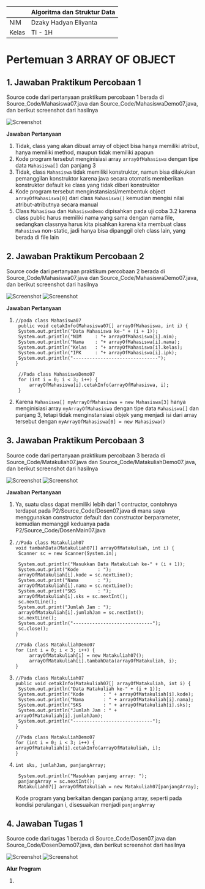| | Algoritma dan Struktur Data|
|--|--|
| NIM | Dzaky Hadyan Eliyanta |
| Kelas | TI - 1H |

# Pertemuan 3 ARRAY OF OBJECT

## 1. Jawaban Praktikum Percobaan 1

Source code dari pertanyaan praktikum percobaan 1 berada di Source_Code/Mahasiswa07.java dan Source_Code/MahasiswaDemo07.java, dan berikut screenshot dari hasilnya

![Screenshot](Assets/Screenshot%202025-02-27%20102014.png)

**Jawaban Pertanyaan**

1. Tidak, class yang akan dibuat array of object bisa hanya memiliki atribut, hanya memiliki method, maupun tidak memiliki apapun
2. Kode program tersebut menginisiasi array `arrayOfMahasiswa` dengan tipe data `Mahasiswa[]` dan panjang 3
3. Tidak, class `Mahasiswa` tidak memiliki konstruktor, namun bisa dilakukan pemanggilan konstruktor karena java secara otomatis memberikan konstruktor default ke class yang tidak diberi konstruktor
4. Kode program tersebut menginstansiasi/membentuk object `arrayOfMahasiswa[0]` dari class `Mahasiswa()` kemudian mengisi nilai atribut-atributnya secara manual
5. Class `Mahasiswa` dan `MahasiswaDemo` dipisahkan pada uji coba 3.2 karena class public harus memiliki nama yang sama dengan nama file, sedangkan classnya harus kita pisahkan karena kita membuat class `Mahasiswa` non-static, jadi hanya bisa dipanggil oleh class lain, yang berada di file lain

## 2. Jawaban Praktikum Percobaan 2

Source code dari pertanyaan praktikum percobaan 2 berada di Source_Code/Mahasiswa07.java dan Source_Code/MahasiswaDemo07.java, dan berikut screenshot dari hasilnya

![Screenshot](Assets/Screenshot%202025-02-27%20105328.png)
![Screenshot](Assets/Screenshot%202025-02-27%20105746.png)

**Jawaban Pertanyaan**

1.     //pada class Mahasiswa07
        public void cetakInfo(Mahasiswa07[] arrayOfMahasiswa, int i) {
        System.out.println("Data Mahasiswa ke-" + (i + 1));
        System.out.println("NIM     : "+ arrayOfMahasiswa[i].nim);
        System.out.println("Nama    : "+ arrayOfMahasiswa[i].nama);
        System.out.println("Kelas   : "+ arrayOfMahasiswa[i].kelas);
        System.out.println("IPK     : "+ arrayOfMahasiswa[i].ipk);
        System.out.println("-------------------------------");
       }

        //Pada class MahasiswaDemo07
        for (int i = 0; i < 3; i++) {
            arrayOfMahasiswa[i].cetakInfo(arrayOfMahasiswa, i);
        }
2. Karena `Mahasiswa[] myArrayOfMahasiswa = new Mahasiswa[3]` hanya menginisiasi array `myArrayOfMahasiswa` dengan tipe data `Mahasiswa[]` dan panjang 3, tetapi tidak menginstansiasi objek yang menjadi isi dari array tersebut dengan `myArrayOfMahasiswa[0] = new Mahasiswa()`

## 3. Jawaban Praktikum Percobaan 3

Source code dari pertanyaan praktikum percobaan 3 berada di Source_Code/Matakuliah07.java dan Source_Code/MatakuliahDemo07.java, dan berikut screenshot dari hasilnya

![Screenshot](Assets/Screenshot%202025-02-27%20114717.png)
![Screenshot](Assets/Screenshot%202025-02-27%20114745.png)

**Jawaban Pertanyaan**

1. Ya, suatu class dapat memiliki lebih dari 1 contructor, contohnya terdapat pada P2/Source_Code/Dosen07.java di mana saya menggunakan constructor default dan constructor berparameter, kemudian memanggil keduanya pada P2/Source_Code/DosenMain07.java
2.     //Pada class Matakuliah07
       void tambahData(Matakuliah07[] arrayOfMatakuliah, int i) {
        Scanner sc = new Scanner(System.in);

        System.out.println("Masukkan Data Matakuliah ke-" + (i + 1));
        System.out.print("Kode       : ");
        arrayOfMatakuliah[i].kode = sc.nextLine();
        System.out.print("Nama       : ");
        arrayOfMatakuliah[i].nama = sc.nextLine();
        System.out.print("SKS        : ");
        arrayOfMatakuliah[i].sks = sc.nextInt();
        sc.nextLine();
        System.out.print("Jumlah Jam : ");
        arrayOfMatakuliah[i].jumlahJam = sc.nextInt();
        sc.nextLine();
        System.out.println("-----------------------------");
        sc.close();
       }

       //Pada class MatakuliahDemo07
       for (int i = 0; i < 3; i++) {
            arrayOfMatakuliah[i] = new Matakuliah07();
            arrayOfMatakuliah[i].tambahData(arrayOfMatakuliah, i);
       }
3.     //Pada class Matakuliah07
       public void cetakInfo(Matakuliah07[] arrayOfMatakuliah, int i) {
        System.out.println("Data Matakuliah ke-" + (i + 1));
        System.out.println("Kode       : " + arrayOfMatakuliah[i].kode);
        System.out.println("Nama       : " + arrayOfMatakuliah[i].nama);
        System.out.println("SKS        : " + arrayOfMatakuliah[i].sks);
        System.out.println("Jumlah Jam : " + arrayOfMatakuliah[i].jumlahJam);
        System.out.println("-----------------------------");
       }

       //Pada class MatakuliahDemo07
       for (int i = 0; i < 3; i++) {
       arrayOfMatakuliah[i].cetakInfo(arrayOfMatakuliah, i);
       }
4.     int sks, jumlahJam, panjangArray;

        System.out.println("Masukkan panjang array: ");
        panjangArray = sc.nextInt();
        Matakuliah07[] arrayOfMatakuliah = new Matakuliah07[panjangArray];
   Kode program yang berkaitan dengan panjang array, seperti pada kondisi perulangan i, disesuaikan menjadi `panjangArray`

## 4. Jawaban Tugas 1

Source code dari tugas 1 berada di Source_Code/Dosen07.java dan Source_Code/DosenDemo07.java, dan berikut screenshot dari hasilnya

![Screenshot](Assets/Screenshot%202025-02-27%20114717.png)
![Screenshot](Assets/Screenshot%202025-02-27%20114745.png)

**Alur Program**

1.
